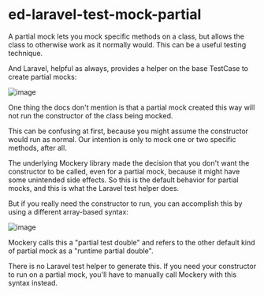 # ed-laravel-test-mock-partial

A partial mock lets you mock specific methods on a class, but allows the class to otherwise work as it normally would. This can be a useful testing technique.

And Laravel, helpful as always, provides a helper on the base TestCase to create partial mocks:

![image](https://github.com/GrytsenkoAndrey/ed-laravel-test-mock-partial/assets/63291871/1b6fee8c-21d0-407e-9740-f0d150118496)

One thing the docs don't mention is that a partial mock created this way will not run the constructor of the class being mocked.

This can be confusing at first, because you might assume the constructor would run as normal. Our intention is only to mock one or two specific methods, after all.

The underlying Mockery library made the decision that you don't want the constructor to be called, even for a partial mock, because it might have some unintended side effects. So this is the default behavior for partial mocks, and this is what the Laravel test helper does.

But if you really need the constructor to run, you can accomplish this by using a different array-based syntax:

![image](https://github.com/GrytsenkoAndrey/ed-laravel-test-mock-partial/assets/63291871/7a52fb63-c533-4410-a7ce-f2c2ee0a0f1b)

Mockery calls this a "partial test double" and refers to the other default kind of partial mock as a "runtime partial double".

There is no Laravel test helper to generate this. If you need your constructor to run on a partial mock, you'll have to manually call Mockery with this syntax instead.



